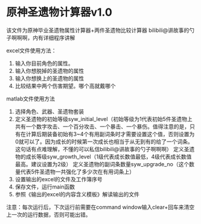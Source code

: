 # 原神圣遗物计算器v1.0
该文件为原神毕业圣遗物属性计算器+两件圣遗物比较计算器
bilibili@讲故事的勺子啊啊啊，内有详细程序讲解

excel文件使用方法：
1. 输入你目前角色的属性。
2. 输入你想脱掉的圣遗物的属性
3. 输入你想换上的圣遗物的属性
4. 比较结果中两个伤害期望。哪个高就戴哪个

matlab文件使用方法
1. 选择角色、武器、圣遗物套装
2. 定义圣遗物的初始等级syw_initial_level（初始等级为1代表初始5件圣遗物上共有一个数字攻击、一个百分攻击、一个暴击、一个暴伤。值得注意的是，只有在计算后期装备初始有3~4个有用副词条时才需要设置这个值，否则设置为0就可以了。因为成长的时候第一次成长也相当于从无到有的给了一个词条。这句话有点难理解，不懂的可以私信bilibili@讲故事的勺子啊啊啊）
    定义圣遗物的成长等级syw_growth_level（1级代表成长数值最低，4级代表成长数值最高。建议设置为2级）
    定义圣遗物的副词条数量syw_upgrade_no（这个数量代表5件圣遗物一共强化了多少次在有用词条上）
3. 设置输出的excel的文件及工作簿序号
4. 保存文件，运行main函数
5. 参照《输出的excel的内容含义模板》解读输出的文件

注意：每次运行后，下次运行前需要在command window输入clear+回车来清空上一次的运行数据，否则可能出错。
